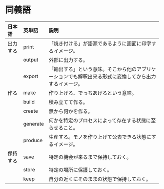 # 同義語

| 日本語 | 英単語 | 説明 |
|:---- |:---- |:---- |
| 出力する | print | 「焼き付ける」が語源であるように画面に印字するイメージ。 |
| | output | 外部に出力する。 |
| | export | 「輸出する」という意味。そこから他のアプリケーションでも解釈出来る形式に変換してから出力するイメージ。 |
| 作る | make | 作り上げる、でっちあげるという意味。 |
| | build | 積み立てて作る。 |
| | create | 無から何かを作る。 |
| | generate | 何かを特定のプロセスによって存在する状態に至らせること。 |
| | produce | 生産する。モノを作り上げて公表できる状態にするイメージ。 |
| 保持する | save | 特定の機会が来るまで保持しておく。 |
| | store | 特定の場所に保護しておく。 |
| | keep | 自分の近くにそのままの状態で保持しておく。 |
